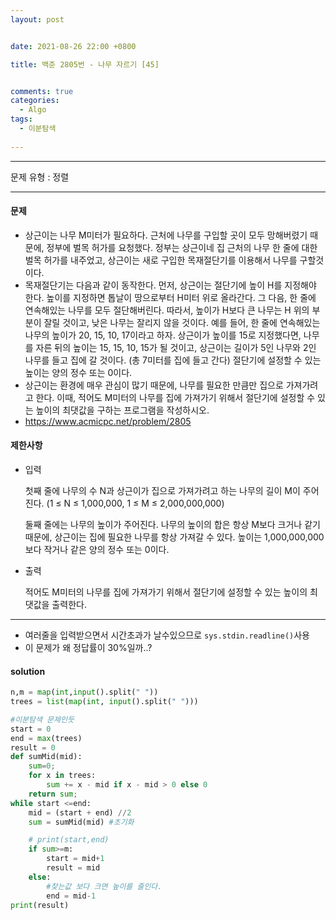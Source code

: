 ```yaml
---
layout: post


date: 2021-08-26 22:00 +0800

title: 백준 2805번 - 나무 자르기 [45]


comments: true
categories: 
  - Algo
tags: 
  - 이분탐색
  
---
```


---



문제 유형 : 정렬

---

#### 문제

- 상근이는 나무 M미터가 필요하다. 근처에 나무를 구입할 곳이 모두 망해버렸기 때문에, 정부에 벌목 허가를 요청했다. 정부는 상근이네 집 근처의 나무 한 줄에 대한 벌목 허가를 내주었고, 상근이는 새로 구입한 목재절단기를 이용해서 나무를 구할것이다.
- 목재절단기는 다음과 같이 동작한다. 먼저, 상근이는 절단기에 높이 H를 지정해야 한다. 높이를 지정하면 톱날이 땅으로부터 H미터 위로 올라간다. 그 다음, 한 줄에 연속해있는 나무를 모두 절단해버린다. 따라서, 높이가 H보다 큰 나무는 H 위의 부분이 잘릴 것이고, 낮은 나무는 잘리지 않을 것이다. 예를 들어, 한 줄에 연속해있는 나무의 높이가 20, 15, 10, 17이라고 하자. 상근이가 높이를 15로 지정했다면, 나무를 자른 뒤의 높이는 15, 15, 10, 15가 될 것이고, 상근이는 길이가 5인 나무와 2인 나무를 들고 집에 갈 것이다. (총 7미터를 집에 들고 간다) 절단기에 설정할 수 있는 높이는 양의 정수 또는 0이다.
- 상근이는 환경에 매우 관심이 많기 때문에, 나무를 필요한 만큼만 집으로 가져가려고 한다. 이때, 적어도 M미터의 나무를 집에 가져가기 위해서 절단기에 설정할 수 있는 높이의 최댓값을 구하는 프로그램을 작성하시오.
- https://www.acmicpc.net/problem/2805

#### 제한사항

- 입력

  첫째 줄에 나무의 수 N과 상근이가 집으로 가져가려고 하는 나무의 길이 M이 주어진다. (1 ≤ N ≤ 1,000,000, 1 ≤ M ≤ 2,000,000,000)

  둘째 줄에는 나무의 높이가 주어진다. 나무의 높이의 합은 항상 M보다 크거나 같기 때문에, 상근이는 집에 필요한 나무를 항상 가져갈 수 있다. 높이는 1,000,000,000보다 작거나 같은 양의 정수 또는 0이다.

- 출력

  적어도 M미터의 나무를 집에 가져가기 위해서 절단기에 설정할 수 있는 높이의 최댓값을 출력한다.

---


- 여러줄을 입력받으면서 시간초과가 날수있으므로 `sys.stdin.readline()`사용
- 이 문제가 왜 정답률이 30%일까..?

#### solution

```python
n,m = map(int,input().split(" "))
trees = list(map(int, input().split(" ")))

#이분탐색 문제인듯
start = 0
end = max(trees)
result = 0
def sumMid(mid):
    sum=0;
    for x in trees:
        sum += x - mid if x - mid > 0 else 0
    return sum;
while start <=end:
    mid = (start + end) //2
    sum = sumMid(mid) #초기화

    # print(start,end)
    if sum>=m:
        start = mid+1
        result = mid
    else:
        #찾는값 보다 크면 높이를 줄인다.
        end = mid-1
print(result)


```



 